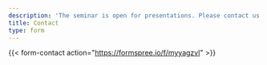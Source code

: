 ```yaml
---
description: 'The seminar is open for presentations. Please contact us if you are interested in presenting your paper in this seminar or joining the mail list of the seminar. We assume that the work presented in this seminar is an unpublished research article in the field of innovation studies. Although the seminar series is prefixed with "China", the presentations are not necessarily China-specific and all fantastic innovation studies are welcome.'
title: Contact
type: form
---
```


{{< form-contact action="https://formspree.io/f/myyagzvl" >}}
